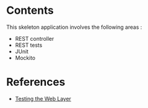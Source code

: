 # Contents
This skeleton application involves the following areas :

* REST controller
* REST tests
* JUnit
* Mockito

# References
* [Testing the Web Layer](https://spring.io/guides/gs/testing-web/)
